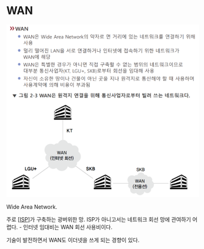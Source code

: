 # WAN

![WAN 설명](../attachments/2022-09-15-17-10-22.png)

Wide Area Network.

주로 [[ISP]]가 구축하는 광버위한 망. ISP가 아니고서는 네트워크 회선 망에 관여하기 어렵다. - 인터넷 임대비는 WAN 회선 사용비이다. 

기술이 발전하면서 WAN도 이더넷을 쓰게 되는 경향이 있다. 



[//begin]: # "Autogenerated link references for markdown compatibility"
[ISP]: ISP.md "ISP"
[//end]: # "Autogenerated link references"